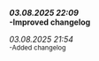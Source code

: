 ***03.08.2025 22:09***  
**-Improved changelog**

*03.08.2025 21:54*  
<sub> -Added changelog </sub>
